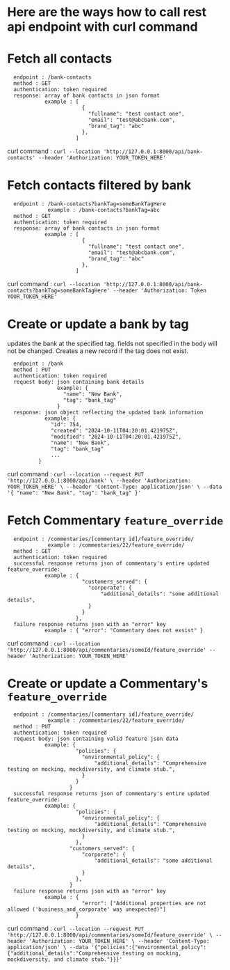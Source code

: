 # Here are the ways how to call rest api endpoint with curl command


# Fetch all contacts
```
  endpoint : /bank-contacts
  method : GET
  authentication: token required
  response: array of bank contacts in json format
            example : [
                        {
                          "fullname": "test contact one",
                          "email": "test@abcbank.com",
                          "brand_tag": "abc"
                        },
                      ]
```

  curl command : `curl --location 'http://127.0.0.1:8000/api/bank-contacts' --header 'Authorization: YOUR_TOKEN_HERE'`

# Fetch contacts filtered by bank
```
  endpoint : /bank-contacts?bankTag=someBankTagHere
             example : /bank-contacts?bankTag=abc
  method : GET
  authentication: token required
  response: array of bank contacts in json format
            example : [
                        {
                          "fullname": "test contact one",
                          "email": "test@abcbank.com",
                          "brand_tag": "abc"
                        },
                      ]
```

  curl command : `curl --location 'http://127.0.0.1:8000/api/bank-contacts?bankTag=someBankTagHere' --header 'Authorization: Token YOUR_TOKEN_HERE'`

# Create or update a bank by tag
updates the bank at the specified tag.  fields not specified in the body will not be changed.  Creates a new record if the tag does not exist.

```
  endpoint : /bank
  method : PUT
  authentication: token required
  request body: json containing bank details
                example: {
                  "name": "New Bank",
                  "tag": "bank_tag"
                }
  response: json object reflecting the updated bank information
            example: {
              "id": 754,
              "created": "2024-10-11T04:20:01.421975Z",
              "modified": "2024-10-11T04:20:01.421975Z",
              "name": "New Bank",
              "tag": "bank_tag"
              ...
          }
```

  curl command : `curl --location --request PUT 'http://127.0.0.1:8000/api/bank' \ --header 'Authorization: YOUR_TOKEN_HERE' \ --header 'Content-Type: application/json' \ --data '{ "name": "New Bank", "tag": "bank_tag" }'`

# Fetch Commentary `feature_override`
```
  endpoint : /commentaries/[commentary id]/feature_override/
             example : /commentaries/22/feature_override/
  method : GET
  authentication: token required
  successful response returns json of commentary's entire updated feature_override:
            example : {
                        "customers_served": {
                          "corporate": {
                              "additional_details": "some additional details",
                          }
                        }
                      },
  failure response returns json with an "error" key
            example : { "error": "Commentary does not exsist" }
```
  curl command : `curl --location 'http://127.0.0.1:8000/api/commentaries/someId/feature_override' --header 'Authorization: YOUR_TOKEN_HERE'`

# Create or update a Commentary's `feature_override`

```
  endpoint : /commentaries/[commentary id]/feature_override/
             example : /commentaries/22/feature_override/
  method : PUT
  authentication: token required
  request body: json containing valid feature json data
            example: {
                      "policies": {
                        "environmental_policy": {
                            "additional_details": "Comprehensive testing on mocking, mockdiversity, and climate stub.",
                        }
                      }
                    }
  successful response returns json of commentary's entire updated feature_override:
            example: {
                      "policies": {
                        "environmental_policy": {
                            "additional_details": "Comprehensive testing on mocking, mockdiversity, and climate stub.",
                        }
                      },
                    "customers_served": {
                        "corporate": {
                            "additional_details": "some additional details",
                        }
                      },
                    }
  failure response returns json with an "error" key
            example : {
                        "error": ["Additional properties are not allowed ('business_and_corporate' was unexpected)"]
                      }
```
  curl command : `curl --location --request PUT 'http://127.0.0.1:8000/api/commentaries/someId/feature_override' \ --header 'Authorization: YOUR_TOKEN_HERE' \ --header 'Content-Type: application/json' \ --data '{"policies":{"environmental_policy":{"additional_details":"Comprehensive testing on mocking, mockdiversity, and climate stub."}}}'`